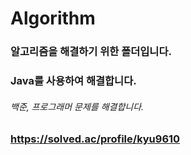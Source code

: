 # Algorithm  
  
### 알고리즘을 해결하기 위한 폴더입니다.
### Java를 사용하여 해결합니다.

###### 백준, 프로그래머 문제를 해결합니다.  
### https://solved.ac/profile/kyu9610
